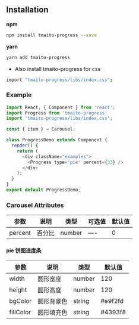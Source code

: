 ## Installation

**npm**

```bash
npm install tmaito-progress --save
```
**yarn**

```bash
yarn add tmaito-progress
```

* Also install tmaito-progress for css

```bash
import "tmaito-progress/libs/index.css";
```

### Example


```js
import React, { Component } from 'react';
import Progress from 'tmaito-progress'
import 'tmaito-progress/libs/index.css';

const { item } = Carousel;

class ProgressDemo extends Component {
  render() {
    return (
      <div className="examples">
        <Progress type='pie' percent={33} />
      </div>
    );
  }
}
export default ProgressDemo;
```

### Carousel Attributes

| 参数    | 说明   | 类型   | 可选值 | 默认值 |
| ------- | ------ | ------ | ------ | ------ |
| percent | 百分比 | number | —-     | 0      |

#### pie 饼图进度条

| 参数      | 说明       | 类型   | 默认值  |
| --------- | ---------- | ------ | ------- |
| width     | 圆形宽度   | number | 120     |
| height    | 圆形高度   | number | 120     |
| bgColor   | 圆形背景色 | string | #e9f2fd |
| fillColor | 圆形填充色 | string | #4393f8 |
